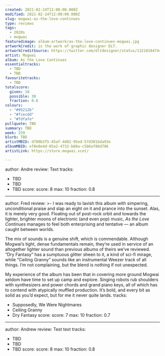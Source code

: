 ```yaml
---
created: 2021-02-24T12:00:00.000Z
modified: 2021-02-24T12:00:00.000Z
slug: mogwai-as-the-love-continues
type: reviews
tags:
  - 2020s
  - mogwai
featuredimage: album-artwork/as-the-love-continues-mogwai.jpg
artworkCredit: is the work of graphic designer DLT.
artworkCreditSource: https://twitter.com/dltdesigner/status/1321818474415575041
artist: Mogwai
album: As the Love Continues
essentialtracks:
  - TBD
  - TBD
favouritetracks:
  - TBD
totalscore:
  given: 18
  possible: 30
  fraction: 0.6
colours:
  - "#95212b"
  - "#fcecdd"
  - "#fdfafe"
pullquote: TBD
summary: TBD
week: 259
blurb: TBD
artistMBID: d700b3f5-45af-4d02-95ed-57d301bda93e
albumMBID: ef8e8e4d-05a2-4732-b68a-c5b6af86d786
artistLink: https://store.mogwai.scot/

---
```

author: Andre
review: Text
tracks:
  - TBD
  - TBD
  - TBD
score:
  score: 8
  max: 10
  fraction: 0.8

---
author: Fred
review: >-
  I was ready to lavish this album with simpering, unconditional praise and slap
  an eight on it and prance into the sunset. Alas, it is merely very good.
  Floating out of post-rock orbit and towards the lighter, brighter moons of
  electronic (and even pop) music, _As the Love Continues_ manages to feel both
  enterprising and tentative — an album caught between worlds.


  The mix of sounds is a genuine shift, which is commendable. Although Mogwai’s tight, dense fundamentals remain, they’re used in service of an altogether lighter sound than previous albums of theirs we’ve reviewed. “Dry Fantasy” has a sumptuous glitter sheen to it, a kind of sci-fi mirage, while “Ceiling Granny” sounds like an instrumental Weezer track of all things. I’m not complaining, but the blend is nothing if not unexpected.


  My experience of the album has been that in covering more ground Mogwai seldom have time to set up camp and explore. Singing robots rub shoulders with synthesizers and power chords and grand piano keys, all of which has to contend with atypically muffled production. It’s bold, and every bit as solid as you’d expect, but for me it never quite lands.
tracks:
  - Supposedly, We Were Nightmares
  - Ceiling Granny
  - Dry Fantasy
score:
  score: 7
  max: 10
  fraction: 0.7

---
author: Andrew
review: Test text
tracks:
  - TBD
  - TBD
  - TBD
score:
  score: 8
  max: 10
  fraction: 0.8
